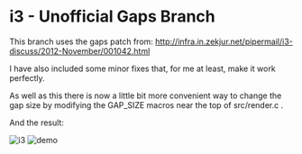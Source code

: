 i3 - Unofficial Gaps Branch
===========================

This branch uses the gaps patch from:
http://infra.in.zekjur.net/pipermail/i3-discuss/2012-November/001042.html

I have also included some minor fixes that, for me at least, make it work perfectly.

As well as this there is now a little bit more convenient way to change the gap size by
modifying the GAP_SIZE macros near the top of src/render.c .



And the result:

![i3](http://devthe.com/files/i3.png "i3")
![demo](http://devthe.com/files/demoi3.gif "demo")

